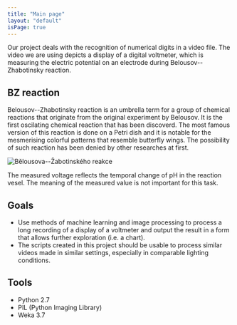 ```yaml
---
title: "Main page"
layout: "default"
isPage: true
---
```


Our project deals with the recognition of numerical digits in a video file. The video we are using depicts a display of a digital voltmeter, which is measuring the electric potential on an electrode during Belousov--Zhabotinsky reaction.

## BZ reaction

Belousov--Zhabotinsky reaction is an umbrella term for a group of chemical reactions that originate from the original experiment by Belousov. It is the first oscilating chemical reaction that has been discoverd. The most famous version of this reaction is done on a Petri dish and it is notable for the mesmerising colorful patterns that resemble butterfly wings. The possibility of such reaction has been denied by other researches at first.

![Bělousova--Žabotinského reakce](images/Bzr_fotos.jpg)

The measured voltage reflects the temporal change of pH in the reaction vesel. The meaning of the measured value is not important for this task.

## Goals
* Use methods of machine learning and image processing to process a long recording of a display of a voltmeter and output the result in a form that allows further exploration (i.e. a chart).
* The scripts created in this project should be usable to process similar videos made in similar settings, especially in comparable lighting conditions.

## Tools

* Python 2.7
* PIL (Python Imaging Library)
* Weka 3.7